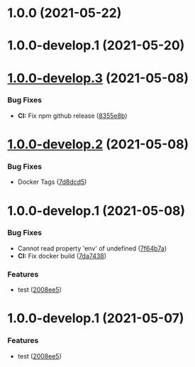 # 1.0.0 (2021-05-22)

# 1.0.0-develop.1 (2021-05-20)

# [1.0.0-develop.3](https://github.com/sebbo2002/js-template-test/compare/v1.0.0-develop.2...v1.0.0-develop.3) (2021-05-08)


### Bug Fixes

* **CI:** Fix npm github release ([8355e8b](https://github.com/sebbo2002/js-template-test/commit/8355e8b3658b534ad359d03147d6b6d559de3340))

# [1.0.0-develop.2](https://github.com/sebbo2002/js-template-test/compare/v1.0.0-develop.1...v1.0.0-develop.2) (2021-05-08)


### Bug Fixes

* Docker Tags ([7d8dcd5](https://github.com/sebbo2002/js-template-test/commit/7d8dcd579f3d796e6a07d77e7da8700eb44a4ce0))

# 1.0.0-develop.1 (2021-05-08)


### Bug Fixes

* Cannot read property 'env' of undefined ([7f64b7a](https://github.com/sebbo2002/js-template-test/commit/7f64b7a9c3b8f42dd3f608be0251fa1fdaad32d8))
* **CI:** Fix docker build ([7da7438](https://github.com/sebbo2002/js-template-test/commit/7da74380621eed1134a87d0c01d4da8b45e58525))


### Features

* test ([2008ee5](https://github.com/sebbo2002/js-template-test/commit/2008ee563dab2203ac6c51d55e06631af86b58b2))

# 1.0.0-develop.1 (2021-05-07)


### Features

* test ([2008ee5](https://github.com/sebbo2002/js-template-test/commit/2008ee563dab2203ac6c51d55e06631af86b58b2))
